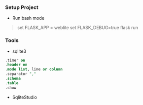 ### Setup Project
* Run bash mode
> set FLASK_APP = weblite
> set FLASK_DEBUG=true
> flask run

### Tools
* sqlite3
``` sql
.timer on
.header on
.mode list, line or column
.separator ","
.schema
.table
.show

```

* SqliteStudio

